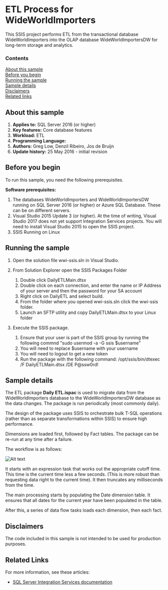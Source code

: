 # ETL Process for WideWorldImporters

This SSIS project performs ETL from the transactional database WideWorldImporters into the OLAP database WideWorldImportersDW for long-term storage and analytics.

### Contents

[About this sample](#about-this-sample)<br/>
[Before you begin](#before-you-begin)<br/>
[Running the sample](#run-this-sample)<br/>
[Sample details](#sample-details)<br/>
[Disclaimers](#disclaimers)<br/>
[Related links](#related-links)<br/>


<a name=about-this-sample></a>

## About this sample

<!-- Delete the ones that don't apply -->
1. **Applies to:** SQL Server 2016 (or higher)
1. **Key features:** Core database features
1. **Workload:** ETL
1. **Programming Language:**
1. **Authors:** Greg Low, Denzil Ribeiro, Jos de Bruijn
1. **Update history:** 25 May 2016 - initial revision

<a name=before-you-begin></a>

## Before you begin

To run this sample, you need the following prerequisites.

**Software prerequisites:**

1. The databases WideWorldImporters and WideWorldImportersDW running on SQL Server 2016 (or higher) or Azure SQL Database. These can be on different servers.
2. Visual Studio 2015 Update 3 (or higher). At the time of writing, Visual Studio 2017 does not yet support Integration Services projects. You will need to install Visual Studio 2015 to open the SSIS project.
3. SSIS Running on Linux

<a name=run-this-sample></a>

## Running the sample

1. Open the solution file wwi-ssis.sln in Visual Studio.

2. From Solution Explorer open the SSIS Packages Folder
    1. Double click DailyETLMain.dtsx
    1. Double click on each connection, and enter the name or IP Address of your server and then the password for your SA account
    1. Right click on DailyETL and select build. 
    1. From the folder where you opened wwi-ssis.sln click the wwi-ssis folder.
    1. Launch an SFTP utility and copy DailyETLMain.dtsx to your Linux folder

3. Execute the SSIS package.
    1. Ensure that your user is part of the SSIS group by running the following commnd "sudo usermod -a -G ssis $username"
    1. You will need to replace $username with your username
    1. You will need to logout to get a new token
    1. Run the package with the following command:  /opt/ssis/bin/dtexec /F DailyETLMain.dtsx  /DE P@ssw0rd!


## Sample details

The ETL package **Daily ETL.ispac** is used to migrate data from the WideWorldImporters database to the WideWorldImportersDW database as the data changes. The package is run periodically (most commonly daily).

The design of the package uses SSIS to orchestrate bulk T-SQL operations (rather than as separate transformations within SSIS) to ensure high performance.

Dimensions are loaded first, followed by Fact tables. The package can be re-run at any time after a failure.

The workflow is as follows:

![Alt text](/media/wide-world-importers-etl-workflow.png "WideWorldImporters ETL Workflow")

It starts with an expression task that works out the appropriate cutoff time. This time is the current time less a few seconds. (This is more robust than requesting data right to the current time). It then truncates any milliseconds from the time.

The main processing starts by populating the Date dimension table. It ensures that all dates for the current year have been populated in the table.

After this, a series of data flow tasks loads each dimension, then each fact.


<a name=disclaimers></a>

## Disclaimers
The code included in this sample is not intended to be used for production purposes.

<a name=related-links></a>

## Related Links
For more information, see these articles:
- [SQL Server Integration Services documentation](https://msdn.microsoft.com/library/ms141026.aspx)
